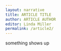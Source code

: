 ```yaml
---
layout: narrative
title: ARTICLE TITLE
author: ARTICLE AUTHOR
editor: Linda Miller
permalink: /article2/
---
```

something shows up
